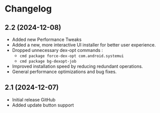 # Changelog

## 2.2 (2024-12-08)
- Added new Performance Tweaks
- Added a new, more interactive UI installer for better user experience.
- Dropped unnecessary dex-opt commands :
  - `cmd package force-dex-opt com.android.systemui`
  - `cmd package bg-dexopt-job`
- Improved installation speed by reducing redundant operations.
- General performance optimizations and bug fixes.

## 2.1 (2024-12-07)
- Initial release GitHub
- Added update button support
